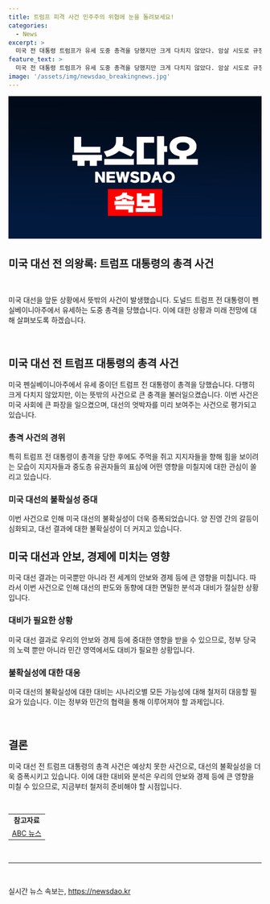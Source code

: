 ```yaml
---
title: 트럼프 피격 사건 민주주의 위협에 눈을 돌려보세요!
categories:
  - News
excerpt: >
  미국 전 대통령 트럼프가 유세 도중 총격을 당했지만 크게 다치지 않았다. 암살 시도로 규정된 이 사건은 미국 사회를 충격에 빠뜨렸으며, 대선 결과에 불확실성을 안겨주고 있다. 이번 사건은 민주주의를 위협하는 행위로 규탄받아야 할 일이다. 두 후보의 건강과 안전 문제로 대선의 불확실성이 커지고 있으며, 어떤 상황에서도 대비할 수 있는 대응이 필요하다. 또한, 민간 영역에서도 힘을 보태야 한다는 요구가 높아졌다.
feature_text: >
  미국 전 대통령 트럼프가 유세 도중 총격을 당했지만 크게 다치지 않았다. 암살 시도로 규정된 이 사건은 미국 사회를 충격에 빠뜨렸으며, 대선 결과에 불확실성을 안겨주고 있다. 이번 사건은 민주주의를 위협하는 행위로 규탄받아야 할 일이다. 두 후보의 건강과 안전 문제로 대선의 불확실성이 커지고 있으며, 어떤 상황에서도 대비할 수 있는 대응이 필요하다. 또한, 민간 영역에서도 힘을 보태야 한다는 요구가 높아졌다.
image: '/assets/img/newsdao_breakingnews.jpg'
---
```


<p><img src="/assets/img/newsdao_breakingnews.jpg" alt="bookingtag 속보" /></p>

<h2 data-ke-size="size26"><b>미국 대선 전 의왕록: 트럼프 대통령의 총격 사건</b></h2>

<p data-ke-size="size16">&nbsp;</p>

<p>미국 대선을 앞둔 상황에서 뜻밖의 사건이 발생했습니다. 도널드 트럼프 전 대통령이 펜실베이니아주에서 유세하는 도중 총격을 당했습니다. 이에 대한 상황과 미래 전망에 대해 살펴보도록 하겠습니다. </p>

<p data-ke-size="size16">&nbsp;</p>

<h2 data-ke-size="size26">미국 대선 전 트럼프 대통령의 총격 사건</h2>

<p>미국 펜실베이니아주에서 유세 중이던 트럼프 전 대통령이 총격을 당했습니다. 다행히 크게 다치지 않았지만, 이는 뜻밖의 사건으로 큰 충격을 불러일으켰습니다. 이번 사건은 미국 사회에 큰 파장을 일으켰으며, 대선의 엇박자를 미리 보여주는 사건으로 평가되고 있습니다.</p>

<h3><b>총격 사건의 경위</b></h3>

<p>특히 트럼프 전 대통령이 총격을 당한 후에도 주먹을 쥐고 지지자들을 향해 힘을 보이려는 모습이 지지자들과 중도층 유권자들의 표심에 어떤 영향을 미칠지에 대한 관심이 쏠리고 있습니다.</p>

<h3><b>미국 대선의 불확실성 증대</b></h3>

<p>이번 사건으로 인해 미국 대선의 불확실성이 더욱 증폭되었습니다. 양 진영 간의 갈등이 심화되고, 대선 결과에 대한 불확실성이 더 커지고 있습니다.</p>

<h2 data-ke-size="size26">미국 대선과 안보, 경제에 미치는 영향</h2>

<p>미국 대선 결과는 미국뿐만 아니라 전 세계의 안보와 경제 등에 큰 영향을 미칩니다. 따라서 이번 사건으로 인해 대선의 판도와 동향에 대한 면밀한 분석과 대비가 절실한 상황입니다.</p>

<h3><b>대비가 필요한 상황</b></h3>

<p>미국 대선 결과로 우리의 안보와 경제 등에 중대한 영향을 받을 수 있으므로, 정부 당국의 노력 뿐만 아니라 민간 영역에서도 대비가 필요한 상황입니다.</p>

<h3><b>불확실성에 대한 대응</b></h3>

<p>미국 대선의 불확실성에 대한 대비는 시나리오별 모든 가능성에 대해 철저히 대응할 필요가 있습니다. 이는 정부와 민간의 협력을 통해 이루어져야 할 과제입니다.</p>

<p data-ke-size="size16">&nbsp;</p>

<h2 data-ke-size="size26">결론</h2>

<p>미국 대선 전 트럼프 대통령의 총격 사건은 예상치 못한 사건으로, 대선의 불확실성을 더욱 증폭시키고 있습니다. 이에 대한 대비와 분석은 우리의 안보와 경제 등에 큰 영향을 미칠 수 있으므로, 지금부터 철저히 준비해야 할 시점입니다.</p>

<p data-ke-size="size16">&nbsp;</p>

<table>
  <tbody>
    <tr>
      <td style="text-align: center; height: 17px;"><b>참고자료</b></td>
    </tr>
    <tr>
      <td style="text-align: center; height: 17px;"><a href="https://www.google.com">ABC 뉴스</a></td>
    </tr>
  </tbody>
</table>

<p data-ke-size="size16">&nbsp;</p>

<hr>

<p data-ke-size="size16">&nbsp;</p>
실시간 뉴스 속보는, <a href="https://newsdao.kr" rel="dofollow">https://newsdao.kr</a>


